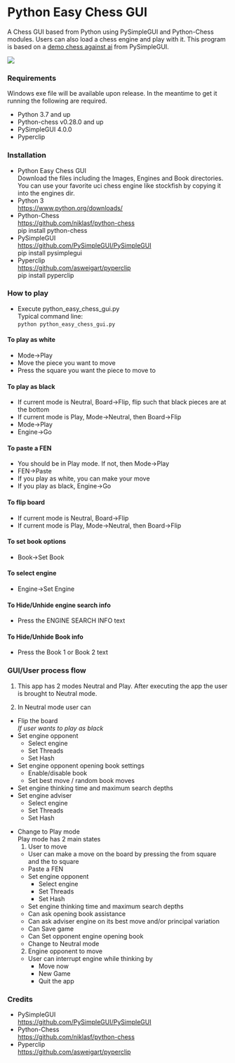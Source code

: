 # Python Easy Chess GUI
A Chess GUI based from Python using PySimpleGUI and Python-Chess modules. Users can also load a chess engine and play with it. This program is based on a [demo chess against ai](https://github.com/PySimpleGUI/PySimpleGUI/tree/master/Chess) from PySimpleGUI.<br>

![](https://i.imgur.com/J09H5GX.png)

### Requirements
Windows exe file will be available upon release. In the meantime to get it running the following are required.
* Python 3.7 and up
* Python-chess v0.28.0 and up
* PySimpleGUI 4.0.0
* Pyperclip

### Installation
* Python Easy Chess GUI<br>
Download the files including the Images, Engines and Book directories. You can use your favorite uci chess engine like stockfish by copying it into the engines dir.
* Python 3<br>
https://www.python.org/downloads/
* Python-Chess<br>
https://github.com/niklasf/python-chess<br>
pip install python-chess
* PySimpleGUI<br>
https://github.com/PySimpleGUI/PySimpleGUI<br>
pip install pysimplegui
* Pyperclip<br>
https://github.com/asweigart/pyperclip<br>
pip install pyperclip

### How to play
* Execute python_easy_chess_gui.py<br>
Typical command line:<br>
`python python_easy_chess_gui.py`

#### To play as white
* Mode->Play
* Move the piece you want to move
* Press the square you want the piece to move to

#### To play as black
* If current mode is Neutral, Board->Flip, flip such that black pieces are at the bottom
* If current mode is Play, Mode->Neutral, then Board->Flip
* Mode->Play
* Engine->Go

#### To paste a FEN
* You should be in Play mode. If not, then Mode->Play
* FEN->Paste
* If you play as white, you can make your move
* If you play as black, Engine->Go

#### To flip board
* If current mode is Neutral, Board->Flip
* If current mode is Play, Mode->Neutral, then Board->Flip

#### To set book options
* Book->Set Book

#### To select engine
* Engine->Set Engine

#### To Hide/Unhide engine search info
* Press the ENGINE SEARCH INFO text

#### To Hide/Unhide Book info
* Press the Book 1 or Book 2 text

### GUI/User process flow
1. This app has 2 modes Neutral and Play. After executing the app the user is brought to Neutral mode.

2. In Neutral mode user can
  * Flip the board <br>
  _If user wants to play as black_
  * Set engine opponent
    * Select engine
    * Set Threads
    * Set Hash
  * Set engine opponent opening book settings
    * Enable/disable book
    * Set best move / random book moves
  * Set engine thinking time and maximum search depths
  * Set engine adviser
    * Select engine
    * Set Threads
    * Set Hash
  + Change to Play mode <br>
    Play mode has 2 main states
    1. User to move
      * User can make a move on the board by pressing the from square and the to square
      * Paste a FEN
      * Set engine opponent
        * Select engine
        * Set Threads
        * Set Hash
      * Set engine thinking time and maximum search depths
      * Can ask opening book assistance
      * Can ask adviser engine on its best move and/or principal variation
      * Can Save game
      * Can Set opponent engine opening book
      * Change to Neutral mode
    2. Engine opponent to move
      * User can interrupt engine while thinking by
        * Move now
        * New Game
        * Quit the app
    


### Credits
* PySimpleGUI<br>
https://github.com/PySimpleGUI/PySimpleGUI
* Python-Chess<br>
https://github.com/niklasf/python-chess
* Pyperclip<br>
https://github.com/asweigart/pyperclip
